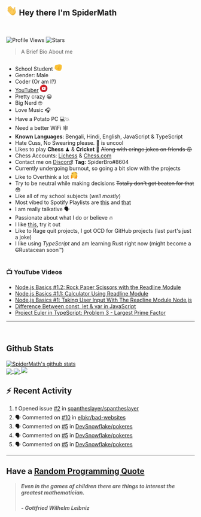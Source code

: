 ## <img src="/Assets/Hi.gif" width=29px> **Hey there I'm SpiderMath**
<br><br>
![Profile Views](https://komarev.com/ghpvc/?username=SpiderMath)
![Stars](https://img.shields.io/github/stars/SpiderMath?style=social)

> A Brief Bio About me
- School Student <img src="/Assets/Like.gif" width=20px>
- Gender: Male
- Coder (Or am I?)
- [YouTuber](https://youtube.com/channel/UCuQvyfLaZOG4bPwEvqSYCLg) <img src="/Assets/Youtube.png" width=20px>
- Pretty crazy 😀 
- Big Nerd 🤓 
- Love Music 🎧
- Have a Potato PC 💻💥
- Need a better WiFi 🕸 
- **Known Languages**: Bengali, Hindi, English, JavaScript & TypeScript
- Hate Cuss, No Swearing please. 🤬 is uncool
- Likes to play **Chess** ♟ & **Cricket** 🏏  ~~Along with cringe jokes on friends 😜~~
- Chess Accounts: [Lichess](https://lichess.org/@/RishiMath) & [Chess.com](https://www.chess.com/member/RishiMath)
- Contact me on [Discord](https://discord.com)! **Tag:** SpiderBro#8604
- Currently undergoing burnout, so going a bit slow with the projects
- Like to Overthink a lot <img src="/Assets/ThinkFast.gif" width=20px>
- Try to be neutral while making decisions ~~Totally don't get beaten for that~~ 😳 
- Like all of my school subjects (*well mostly*)
- Most vibed to Spotify Playlists are [this](https://open.spotify.com/playlist/6wnRrX8vCYChQ0fxoZzNdt?si=1f1c906cb6054dfb) and [that](https://open.spotify.com/playlist/2NWCskHFEnpT3m7QbGvD7N?si=6ec85d3dd62d4838)
- I am really talkative 🗣 
- Passionate about what I do or believe 🔥 
- I like [this](https://ncase.me/trust/), try it out 
- Like to Rage quit projects, I got OCD for GitHub projects (last part's just a joke)
- I like using *TypeScript* and am learning Rust right now (might become a ~~C~~Rustacean soon™)
<br><br>

### 📺 YouTube Videos
<!-- YOUTUBE:START -->
- [Node.js Basics #1.2: Rock Paper Scissors with the Readline Module](https://www.youtube.com/watch?v=CbqNrprY094)
- [Node.js Basics #1.1: Calculator Using Readline Module](https://www.youtube.com/watch?v=QXKqfwliS7U)
- [Node.js Basics #1: Taking User Input With The Readline Module Node.js](https://www.youtube.com/watch?v=dTknGVAvAak)
- [Difference Between const, let &amp; var in JavaScript](https://www.youtube.com/watch?v=9wuZGoOxg9M)
- [Project Euler in TypeScript: Problem 3 - Largest Prime Factor](https://www.youtube.com/watch?v=DaDziQ4ZRvw)
<!-- YOUTUBE:END -->
<hr>
<br>

## Github Stats
<a href="https://github.com/anuraghazra/github-readme-stats">
  <img align="center" src="https://github-readme-stats.vercel.app/api?username=SpiderMath&show_icons=true&include_all_commits=true&theme=onedark" alt="SpiderMath's github stats" />
</a>
<br>
<a href="https://github.com/anuraghazra/github-readme-stats">
	<img align="center" src="https://github-readme-stats.vercel.app/api/top-langs/?username=SpiderMath&langs_count=10&theme=onedark">
</a>
<a href="https://github.com/ryo-ma/github-profile-trophy">
	<img align="center" src="https://github-profile-trophy.vercel.app/?username=SpiderMath&theme=onedark&no-bg=true">
</a>
<img src="https://github-readme-streak-stats.herokuapp.com/?user=SpiderMath&theme=slateorange">

## :zap: Recent Activity
<!--START_SECTION:activity-->
1. ❗️ Opened issue [#2](https://github.com/spantheslayer/spantheslayer/issues/2) in [spantheslayer/spantheslayer](https://github.com/spantheslayer/spantheslayer)
2. 🗣 Commented on [#10](https://github.com/elbkr/bad-websites/issues/10) in [elbkr/bad-websites](https://github.com/elbkr/bad-websites)
3. 🗣 Commented on [#5](https://github.com/DevSnowflake/pokeres/issues/5) in [DevSnowflake/pokeres](https://github.com/DevSnowflake/pokeres)
4. 🗣 Commented on [#5](https://github.com/DevSnowflake/pokeres/issues/5) in [DevSnowflake/pokeres](https://github.com/DevSnowflake/pokeres)
5. 🗣 Commented on [#5](https://github.com/DevSnowflake/pokeres/issues/5) in [DevSnowflake/pokeres](https://github.com/DevSnowflake/pokeres)
<!--END_SECTION:activity-->
<hr>

## Have a [Random Programming Quote](https://github.com/SpiderMath/Random-Programming-Quote-Action)
<!--PROGRAMMING-QUOTE-BOT:start-->
<blockquote> <h5> <i> Even in the games of children there are things to interest the greatest mathematician. </i> </h5>
<h5> - <b>Gottfried Wilhelm Leibniz</b> </h5> </blockquote>
<br>
<!--PROGRAMMING-QUOTE-BOT:end-->

